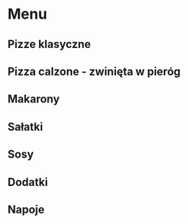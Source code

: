 # Menu

## Pizze klasyczne

## Pizza calzone - zwinięta w pieróg

## Makarony

## Sałatki

## Sosy

## Dodatki

## Napoje
